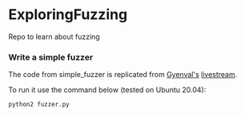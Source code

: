 # ExploringFuzzing
Repo to learn about fuzzing

### Write a simple fuzzer
The code from simple_fuzzer is replicated from [Gyenval's](https://www.youtube.com/user/GynvaelEN) [livestream](https://www.youtube.com/watch?v=BrDujogxYSk&ab_channel=GynvaelEN).

To run it use the command below (tested on Ubuntu 20.04):
```
python2 fuzzer.py
```
